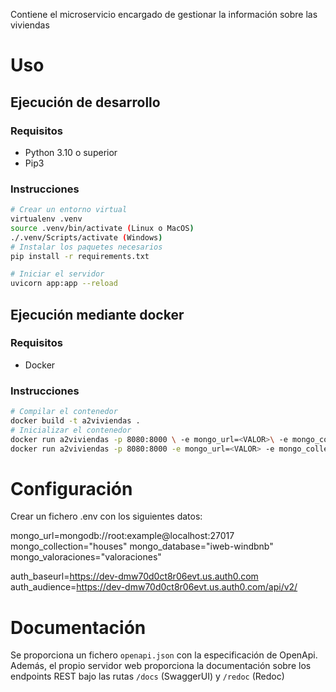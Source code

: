 Contiene el microservicio encargado de gestionar la información sobre las
viviendas

# Uso

## Ejecución de desarrollo

### Requisitos

- Python 3.10 o superior
- Pip3

### Instrucciones

```sh
# Crear un entorno virtual
virtualenv .venv
source .venv/bin/activate (Linux o MacOS)
./.venv/Scripts/activate (Windows)
# Instalar los paquetes necesarios
pip install -r requirements.txt

# Iniciar el servidor
uvicorn app:app --reload
```

## Ejecución mediante docker

### Requisitos

- Docker

### Instrucciones

```sh
# Compilar el contenedor
docker build -t a2viviendas .
# Inicializar el contenedor
docker run a2viviendas -p 8080:8000 \ -e mongo_url=<VALOR>\ -e mongo_collection=<VALOR>\ -e mongo_database=<VALOR> (Linux y MacOs)
docker run a2viviendas -p 8080:8000 -e mongo_url=<VALOR> -e mongo_collection=<VALOR> -e mongo_database=<VALOR> (Windows)
```

# Configuración

Crear un fichero .env con los siguientes datos: 

mongo_url=mongodb://root:example@localhost:27017
mongo_collection="houses"
mongo_database="iweb-windbnb"
mongo_valoraciones="valoraciones"

auth_baseurl=https://dev-dmw70d0ct8r06evt.us.auth0.com
auth_audience=https://dev-dmw70d0ct8r06evt.us.auth0.com/api/v2/

# Documentación

Se proporciona un fichero `openapi.json` con la especificación de OpenApi.
Además, el propio servidor web proporciona la documentación sobre los endpoints
REST bajo las rutas `/docs` (SwaggerUI) y `/redoc` (Redoc)

